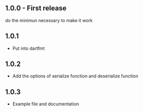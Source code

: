 ## 1.0.0 - First release

do the minimun necessary to make it work

## 1.0.1

- Put into dartfmt

## 1.0.2

- Add the options of serialize function and deserialize function

## 1.0.3

- Example file and documentation